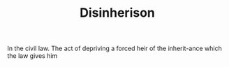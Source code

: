 ---
title: Disinherison
letter: D
permalink: "/definitions/bld-disinherison.html"
body: In the civil law. The act of depriving a forced heir of the inherit-ance which
  the law gives him
published_at: '2018-07-07'
source: Black's Law Dictionary 2nd Ed (1910)
layout: post
---